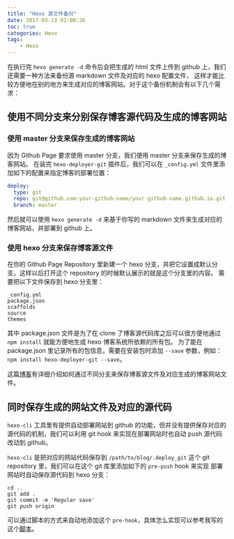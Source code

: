 ```yaml
---
title: "Hexo 源文件备份"
date: 2017-03-13 01:00:26
toc: true
categories: Hexo
tags:
    - Hexo
---
```


在执行完 `hexo generate -d` 命令后会把生成的 html 文件上传到 github 上，我们还需要一种方法来备份源 markdown 文件及对应的 hexo 配置文件，
这样才能比较方便地在别的地方来生成对应的博客网站。对于这个备份机制会有以下几个需求：

<!--more-->

## 使用不同分支来分别保存博客源代码及生成的博客网站

### 使用 master 分支来保存生成的博客网站

因为 Github Page 要求使用 master 分支，我们便用 master 分支来保存生成的博客网站。
在装完 `hexo-deployer-git` 插件后，我们可以在 `_config.yml` 文件里添加如下的配置来指定博客的部署位置：

```yaml
deploy:
  type: git
  repo: git@github.com:your-github-name/your-github-name.github.io.git
  branch: master
```

然后就可以使用 `hexo generate -d` 来基于你写的 markdown 文件来生成对应的博客网站，并部署到 github 上。

### 使用 hexo 分支来保存博客源文件

在你的 Github Page Repository 里新建一个 hexo 分支，并把它设置成默认分支，这样以后打开这个 repository 的时候默认展示的就是这个分支里的内容。
需要把以下文件保存到 hexo 分支里：

```text
_config.yml
package.json
scaffolds
source
themes
```

其中 package.json 文件是为了在 clone 了博客源代码库之后可以很方便地通过 `npm install` 就能方便地生成 hexo 博客系统所依赖的所有包。
为了能在 package.json 里记录所有的包信息，需要在安装包时添加 `--save` 参数，例如：`npm install hexo-deployer-git --save`。

这篇[博客](http://www.dxjia.cn/2016/01/27/hexo-write-everywhere/)有详细介绍如何通过不同分支来保存博客源文件及对应生成的博客网站文件。

## 同时保存生成的网站文件及对应的源代码

 `hexo-cli` 工具里有提供自动部署网站到 github 的功能，但并没有提供保存对应的源代码的机制，我们可以利用 git hook 来实现在部署网站时也自动 push 源代码
改动到 github。

`hexo-cli`  是把对应的网站代码保存到 `/path/to/blog/.deploy_git` 这个 git repository 里，我们可以在这个 git 库里添加如下的 `pre-push` hook 来实现
部署网站时自动保存源代码到 hexo 分支：

```shell
cd ..
git add .
git commit -m 'Regular save'
git push origin
```

可以通过脚本的方式来自动地添加这个 `pre-hook`，具体怎么实现可以参考我写的这个[脚本](https://github.com/hiberabyss/hiberabyss.github.io/blob/hexo/blog)。

